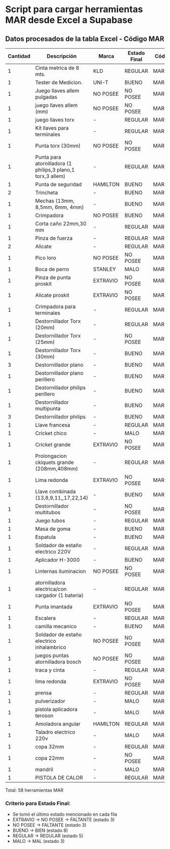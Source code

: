 # Script para cargar herramientas MAR desde Excel a Supabase

## Datos procesados de la tabla Excel - Código MAR

Cantidad | Descripción | Marca | Estado Final | Código | Puntuación
---------|-------------|--------|--------------|--------|------------
1 | Cinta metrica de 8 mts. | KLD | REGULAR | MAR001 | 5
1 | Tester de Medicion. | UNI-T | BUENO | MAR002 | 8
1 | Juego llaves allem pulgadas | NO POSEE | NO POSEE | MAR003 | 3
1 | juego llaves allem (mm) | NO POSEE | NO POSEE | MAR004 | 3
1 | juego llaves torx | - | REGULAR | MAR005 | 5
1 | Kit llaves para terminales | - | REGULAR | MAR006 | 5
1 | Punta torx (30mm) | NO POSEE | NO POSEE | MAR007 | 3
1 | Punta para atornilladora (1 philips,3 plano,1 torx,3 allem) | - | REGULAR | MAR008 | 5
1 | Punta de seguridad | HAMILTON | BUENO | MAR009 | 8
2 | Trincheta | - | BUENO | MAR010 | 8
1 | Mechas (13mm, 8,5mm, 6mm, 4mm) | - | BUENO | MAR011 | 8
1 | Crimpadora | NO POSEE | BUENO | MAR012 | 8
1 | Corta caño 22mm,30 mm | - | REGULAR | MAR013 | 5
1 | Pinza de fuerza | - | REGULAR | MAR014 | 5
2 | Alicate | - | REGULAR | MAR015 | 5
1 | Pico loro | NO POSEE | NO POSEE | MAR016 | 3
1 | Boca de perro | STANLEY | MALO | MAR017 | 3
1 | Pinza de punta proskit | EXTRAVIO | NO POSEE | MAR018 | 3
1 | Alicate proskit | EXTRAVIO | NO POSEE | MAR019 | 3
1 | Crimpadora para terminales | - | REGULAR | MAR020 | 5
1 | Destornillador Torx (20mm) | - | REGULAR | MAR021 | 5
1 | Destornillador Torx (25mm) | - | NO POSEE | MAR022 | 3
1 | Destornillador Torx (30mm) | - | BUENO | MAR023 | 8
3 | Destornillador plano | - | BUENO | MAR024 | 8
1 | Destornillador plano perillero | - | BUENO | MAR025 | 8
1 | Destornillador philips perillero | - | BUENO | MAR026 | 8
1 | Destornillador multipunta | - | BUENO | MAR027 | 8
3 | Destornillador philips | - | BUENO | MAR028 | 8
1 | Llave francesa | - | REGULAR | MAR029 | 5
1 | Cricket chico | - | MALO | MAR030 | 3
1 | Cricket grande | EXTRAVIO | NO POSEE | MAR031 | 3
1 | Prolongacion ckiquets grande (208mm,408mm) | - | REGULAR | MAR032 | 5
1 | Lima redonda | EXTRAVIO | NO POSEE | MAR033 | 3
1 | Llave combinada (13,8,9,11,,17,22,14) | - | BUENO | MAR034 | 8
1 | Destornillador multitubos | - | NO POSEE | MAR035 | 3
1 | Juego tubos | - | REGULAR | MAR036 | 5
1 | Masa de goma | - | BUENO | MAR037 | 8
1 | Espatula | - | BUENO | MAR038 | 8
1 | Soldador de estaño electrico 220V | - | REGULAR | MAR039 | 5
1 | Aplicador H-3000 | - | BUENO | MAR040 | 8
1 | Linternas iluminacion | NO POSEE | NO POSEE | MAR041 | 3
1 | atornilladora electrica/con cargador (1 bateria) | - | REGULAR | MAR042 | 5
1 | Punta imantada | EXTRAVIO | NO POSEE | MAR043 | 3
1 | Escalera | - | REGULAR | MAR044 | 5
1 | camilla mecanico | - | BUENO | MAR045 | 8
1 | Soldador de estaño electrico inhalambrico | NO POSEE | NO POSEE | MAR046 | 3
1 | juegos puntas atornilladora bosch | NO POSEE | NO POSEE | MAR047 | 3
1 | traca y cinta | - | REGULAR | MAR048 | 5
1 | lima redonda | EXTRAVIO | NO POSEE | MAR049 | 3
1 | prensa | - | REGULAR | MAR050 | 5
1 | pulverizador | - | MALO | MAR051 | 3
1 | pistola aplicadora teroson | - | MALO | MAR052 | 3
1 | Amoladora angular | HAMILTON | REGULAR | MAR053 | 5
1 | Taladro electrico 220v | - | MALO | MAR054 | 3
1 | copa 32mm | - | REGULAR | MAR055 | 5
1 | copa 22mm | - | NO POSEE | MAR056 | 3
1 | mandril | - | MALO | MAR057 | 3
1 | PISTOLA DE CALOR | - | REGULAR | MAR058 | 5

Total: 58 herramientas MAR

### Criterio para Estado Final:
- Se tomó el último estado mencionado en cada fila
- EXTRAVIO → NO POSEE → FALTANTE (estado 3)
- NO POSEE → FALTANTE (estado 3)
- BUENO → BIEN (estado 8) 
- REGULAR → REGULAR (estado 5)
- MALO → MAL (estado 3)
